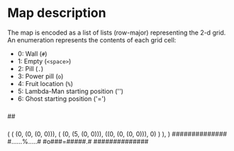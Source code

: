 Map description
========

The map is encoded as a list of lists (row-major) representing the 2-d
grid. An enumeration represents the contents of each grid cell:
* 0: Wall (`#`)
* 1: Empty (`<space>`)
* 2: Pill (`.`)
* 3: Power pill (`o`)
* 4: Fruit location (`%`)
* 5: Lambda-Man starting position ('\')
* 6: Ghost starting position ('=')

###
#\#
###

(
    (
        (0, (0, (0, 0))),
        (
            (0, (5, (0, 0))),
            ((0, (0, (0, 0))), 0)
        )
    ),
)
##############
#......%.....#
#o###=####\#.#
##############
